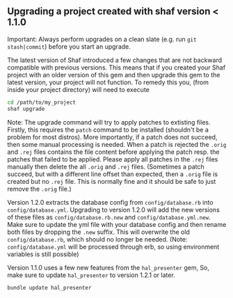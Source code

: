 ## Upgrading a project created with shaf version < 1.1.0
Important: Always perform upgrades on a clean slate (e.g. run `git stash|commit`) before you start an upgrade.

The latest version of Shaf introduced a few changes that are not backward compatible with previous versions. This means that if you created your Shaf project with an older version of this gem and then upgrade this gem to the latest version, your project will not function. To remedy this you, (from inside your project directory) will need to execute
```sh
cd /path/to/my_project
shaf upgrade
```
Note: The upgrade command will try to apply patches to extisting files. Firstly, this requires the `patch` command to be installed (shouldn't be a problem for most distros). More importantly, if a patch does not succeed, then some manual processing is needed. When a patch is rejected the `.orig` and `.rej` files contains the file content before applying the patch resp. the patches that failed to be applied. Please apply all patches in the `.rej` files manually then delete the all `.orig` and `.rej` files. (Sometimes a patch succeed, but with a different line offset than expected, then a `.orig` file is created but no `.rej` file. This is normally fine and it should be safe to just remove the `.orig` file.)

Version 1.2.0 extracts the database config from `config/database.rb` into `config/database.yml`. Upgrading to version 1.2.0 will add the new versions of these files as `config/database.rb.new` and `config/database.yml.new`. Make sure to update the yml file with your database config and then rename both files by dropping the `.new` suffix. This will overwrite the old `config/database.rb`, which should no longer be needed. (Note: `config/database.yml` will be processed through erb, so using environment variables is still possible) 

Version 1.1.0 uses a few new features from the `hal_presenter` gem, So, make sure to update `hal_presenter` to version 1.2.1 or later.
```sh
bundle update hal_presenter
```
